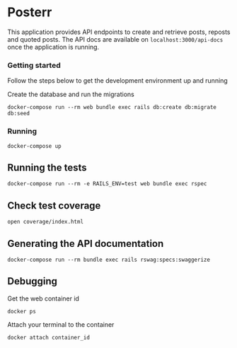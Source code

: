 # Posterr

This application provides API endpoints to create and retrieve posts, reposts and quoted posts. 
The API docs are available on `localhost:3000/api-docs` once the application is running.

### Getting started

Follow the steps below to get the development environment up and running

Create the database and run the migrations

```
docker-compose run --rm web bundle exec rails db:create db:migrate db:seed
```

### Running
```
docker-compose up
```

## Running the tests
```
docker-compose run --rm -e RAILS_ENV=test web bundle exec rspec
```

## Check test coverage
```
open coverage/index.html
```

## Generating the API documentation
```
docker-compose run --rm bundle exec rails rswag:specs:swaggerize
```

## Debugging

Get the web container id

```
docker ps
```

Attach your terminal to the container

```
docker attach container_id
```
